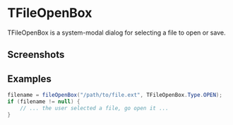 TFileOpenBox
============

TFileOpenBox is a system-modal dialog for selecting a file to open or save.

Screenshots
-----------

Examples
--------

```Java
filename = fileOpenBox("/path/to/file.ext", TFileOpenBox.Type.OPEN);
if (filename != null) {
    // ... the user selected a file, go open it ...
}
```

